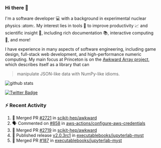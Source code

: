 ### Hi there 👋 

I'm a software developer 💻 with a background in experimental nuclear physics :atom:. My interest lies in tools :wrench: to improve productivity :chart_with_upwards_trend: and scientific insight :telescope:, including rich documentation 📚, interactive computing 🧮, and more! 

I have experience in many aspects of software engineering, including game design, full-stack web development, and high-performance numeric computing. My main focus at Princeton is on the [Awkward Array project](awkward-array.org/), which describes itself as a library that can 
> manipulate JSON-like data with NumPy-like idioms.

![github stats](https://github-readme-stats.vercel.app/api?username=agoose77&show_icons=true&hide_rank=true&hide_title=true&bg_color=30,e76445,904e95&text_color=efe3ec&icon_color=efe3ec)
<!--
**agoose77/agoose77** is a ✨ _special_ ✨ repository because its `README.md` (this file) appears on your GitHub profile.

Here are some ideas to get you started:

- 🔭 I’m currently working on ...
- 🌱 I’m currently learning ...
- 👯 I’m looking to collaborate on ...
- 🤔 I’m looking for help with ...
- 💬 Ask me about ...
- 📫 How to reach me: ...
- 😄 Pronouns: ...
- ⚡ Fun fact: ...
-->

[![Twitter Badge](https://img.shields.io/twitter/follow/agoose77?style=flat-square&logo=Twitter&logoColor=white&color=cornflowerblue)](https://twitter.com/agoose77)

### :zap: Recent Activity

<!--START_SECTION:activity-->
1. 🎉 Merged PR [#2721](https://github.com/scikit-hep/awkward/pull/2721) in [scikit-hep/awkward](https://github.com/scikit-hep/awkward)
2. 🗣 Commented on [#858](https://github.com/aws-actions/configure-aws-credentials/issues/858#issuecomment-1734298783) in [aws-actions/configure-aws-credentials](https://github.com/aws-actions/configure-aws-credentials)
3. 🎉 Merged PR [#2719](https://github.com/scikit-hep/awkward/pull/2719) in [scikit-hep/awkward](https://github.com/scikit-hep/awkward)
4. 🚀 Published release [v2.0.3rc1](https://github.com/executablebooks/jupyterlab-myst/releases/tag/v2.0.3rc1) in [executablebooks/jupyterlab-myst](https://github.com/executablebooks/jupyterlab-myst)
5. 🎉 Merged PR [#187](https://github.com/executablebooks/jupyterlab-myst/pull/187) in [executablebooks/jupyterlab-myst](https://github.com/executablebooks/jupyterlab-myst)
<!--END_SECTION:activity-->
